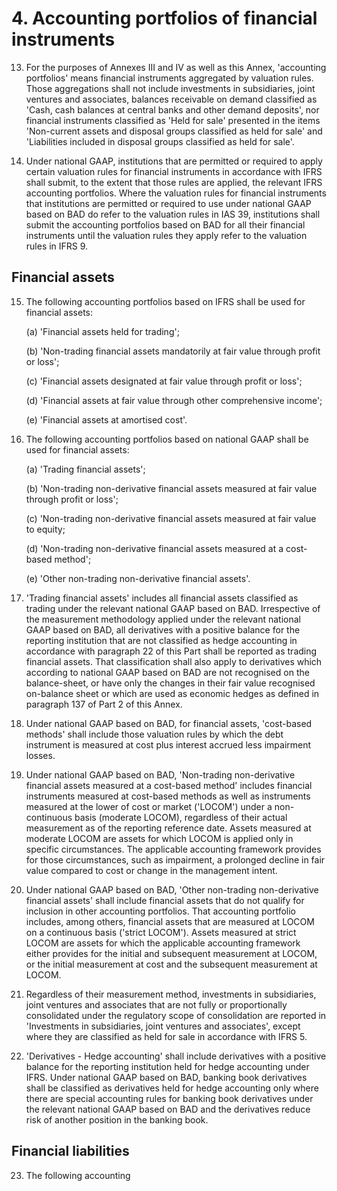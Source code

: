 # 4. Accounting portfolios of financial instruments

13. For the purposes of Annexes III and IV as well as this Annex, 'accounting portfolios' means financial instruments aggregated by valuation rules. Those aggregations shall not include investments in subsidiaries, joint ventures and associates, balances receivable on demand classified as 'Cash, cash balances at central banks and other demand deposits', nor financial instruments classified as 'Held for sale' presented in the items 'Non-current assets and disposal groups classified as held for sale' and 'Liabilities included in disposal groups classified as held for sale'.

14. Under national GAAP, institutions that are permitted or required to apply certain valuation rules for financial instruments in accordance with IFRS shall submit, to the extent that those rules are applied, the relevant IFRS accounting portfolios. Where the valuation rules for financial instruments that institutions are permitted or required to use under national GAAP based on BAD do refer to the valuation rules in IAS 39, institutions shall submit the accounting portfolios based on BAD for all their financial instruments until the valuation rules they apply refer to the valuation rules in IFRS 9.

## Financial assets

15. The following accounting portfolios based on IFRS shall be used for financial assets:

      (a) 'Financial assets held for trading';

      (b) 'Non-trading financial assets mandatorily at fair value through profit or loss';

      (c) 'Financial assets designated at fair value through profit or loss';

      (d) 'Financial assets at fair value through other comprehensive income';

      (e) 'Financial assets at amortised cost'.

16. The following accounting portfolios based on national GAAP shall be used for financial assets:

      (a) 'Trading financial assets';

      (b) 'Non-trading non-derivative financial assets measured at fair value through profit or loss';

      (c) 'Non-trading non-derivative financial assets measured at fair value to equity;

      (d) 'Non-trading non-derivative financial assets measured at a cost-based method';

      (e) 'Other non-trading non-derivative financial assets'.

17. 'Trading financial assets' includes all financial assets classified as trading under the relevant national GAAP based on BAD. Irrespective of the measurement methodology applied under the relevant national GAAP based on BAD, all derivatives with a positive balance for the reporting institution that are not classified as hedge accounting in accordance with paragraph 22 of this Part shall be reported as trading financial assets. That classification shall also apply to derivatives which according to national GAAP based on BAD are not recognised on the balance-sheet, or have only the changes in their fair value recognised on-balance sheet or which are used as economic hedges as defined in paragraph 137 of Part 2 of this Annex.

18. Under national GAAP based on BAD, for financial assets, 'cost-based methods' shall include those valuation rules by which the debt instrument is measured at cost plus interest accrued less impairment losses.

19. Under national GAAP based on BAD, 'Non-trading non-derivative financial assets measured at a cost-based method' includes financial instruments measured at cost-based methods as well as instruments measured at the lower of cost or market ('LOCOM') under a non-continuous basis (moderate LOCOM), regardless of their actual measurement as of the reporting reference date. Assets measured at moderate LOCOM are assets for which LOCOM is applied only in specific circumstances. The applicable accounting framework provides for those circumstances, such as impairment, a prolonged decline in fair value compared to cost or change in the management intent.

20. Under national GAAP based on BAD, 'Other non-trading non-derivative financial assets' shall include financial assets that do not qualify for inclusion in other accounting portfolios. That accounting portfolio includes, among others, financial assets that are measured at LOCOM on a continuous basis ('strict LOCOM'). Assets measured at strict LOCOM are assets for which the applicable accounting framework either provides for the initial and subsequent measurement at LOCOM, or the initial measurement at cost and the subsequent measurement at LOCOM.

21. Regardless of their measurement method, investments in subsidiaries, joint ventures and associates that are not fully or proportionally consolidated under the regulatory scope of consolidation are reported in 'Investments in subsidiaries, joint ventures and associates', except where they are classified as held for sale in accordance with IFRS 5.

22. 'Derivatives - Hedge accounting' shall include derivatives with a positive balance for the reporting institution held for hedge accounting under IFRS. Under national GAAP based on BAD, banking book derivatives shall be classified as derivatives held for hedge accounting only where there are special accounting rules for banking book derivatives under the relevant national GAAP based on BAD and the derivatives reduce risk of another position in the banking book.

## Financial liabilities

23. The following accounting